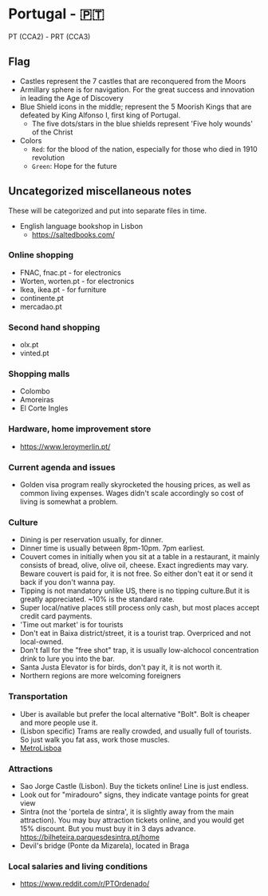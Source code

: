 # Portugal -  :portugal:
PT (CCA2) - PRT (CCA3)

## Flag

- Castles represent the 7 castles that are reconquered from the Moors
- Armillary sphere is for navigation. For the great success and innovation in leading the Age of Discovery
- Blue Shield icons in the middle; represent the 5 Moorish Kings that are defeated by King Alfonso I, first king of Portugal. 
	- The five dots/stars in the blue shields represent 'Five holy wounds' of the Christ
- Colors
	- `Red`: for the blood of the nation, especially for those who died in 1910 revolution
	- `Green`: Hope for the future

## Uncategorized miscellaneous notes
These will be categorized and put into separate files in time.


- English language bookshop in Lisbon
	- https://saltedbooks.com/
### Online shopping

- FNAC, fnac.pt - for electronics
- Worten, worten.pt - for electronics
- Ikea, ikea.pt - for furniture
- continente.pt
- mercadao.pt

### Second hand shopping

- olx.pt
- vinted.pt

### Shopping malls
- Colombo
- Amoreiras
- El Corte Ingles

### Hardware, home improvement store

- https://www.leroymerlin.pt/

### Current agenda and issues
- Golden visa program really skyrocketed the housing prices, as well as common living expenses. Wages didn't scale accordingly so cost of living is somewhat a problem.


### Culture
- Dining is per reservation usually, for dinner.
- Dinner time is usually between 8pm-10pm. 7pm earliest.
- Couvert comes in initially when you sit at a table in a restaurant, it mainly consists of bread, olive, olive oil, cheese. Exact ingredients may vary. Beware couvert is paid for, it is not free. So either don't eat it or send it back if you don't wanna pay.
- Tipping is not mandatory unlike US, there is no tipping culture.But it is greatly appreciated. ~10% is the standard rate.
- Super local/native places still process only cash, but most places accept credit card payments.
- 'Time out market' is for tourists
- Don't eat in Baixa district/street, it is a tourist trap. Overpriced and not local-owned.
- Don't fall for the "free shot" trap, it is usually low-alchocol concentration drink to lure you into the bar.
- Santa Justa Elevator is for birds, don't pay it, it is not worth it.
- Northern regions are more welcoming foreigners

### Transportation
- Uber is available but prefer the local alternative "Bolt". Bolt is cheaper and more people use it.
- (Lisbon specific) Trams are really crowded, and usually full of tourists. So just walk you fat ass, work those muscles. 
- [MetroLisboa](https://www.metrolisboa.pt/en/)

### Attractions
- Sao Jorge Castle (Lisbon). Buy the tickets online! Line is just endless.
- Look out for "miradouro" signs, they indicate vantage points for great view
- Sintra (not the 'portela de sintra', it is slightly away from the main attraction). You may buy attraction tickets online, and you would get 15% discount. But you must buy it in 3 days advance. https://bilheteira.parquesdesintra.pt/home
- Devil's bridge (Ponte da Mizarela), located in Braga

### Local salaries and living conditions

- https://www.reddit.com/r/PTOrdenado/
